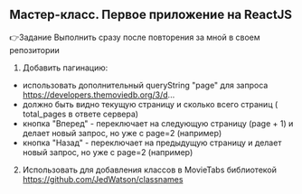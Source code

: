 ## Мастер-класс. Первое приложение на ReactJS

👉Задание
 Выполнить сразу после повторения за мной в своем репозитории

1. Добавить пагинацию:
- использовать дополнительный queryString "page" для запроса https://developers.themoviedb.org/3/d... 
- должно быть видно текущую страницу и сколько всего страниц ( total_pages в ответе сервера)
- кнопка "Вперед" - переключает на следующую страницу (page + 1) и делает новый запрос,  но уже с page=2 (например)
- кнопка "Назад" - переключает на предыдущую страницу и делает новый запрос,  но уже с page=2 (например)

2. Использовать для добавления классов в MovieTabs  библиотекой https://github.com/JedWatson/classnames

